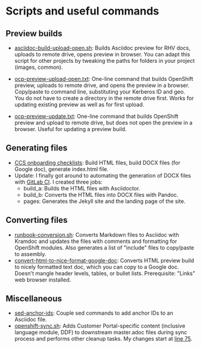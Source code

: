 # Scripts and useful commands

## Preview builds
- [asciidoc-build-upload-open.sh](https://github.com/apinnick/scripts/blob/main/asciidoc-build-upload-open.sh): Builds Asciidoc preview for RHV docs, uploads to remote drive, opens preview in browser. You can adapt this script for other projects by tweaking the paths for folders in your project (images, common).

- [ocp-preview-upload-open.txt](https://github.com/apinnick/scripts/blob/main/ocp-preview-upload-open.txt): One-line command that builds OpenShift preview, uploads to remote drive, and opens the preview in a browser. Copy/paste to command line, substituting your Kerberos ID and geo. You do not have to create a directory in the remote drive first. Works for updating existing preview as well as for first upload.
- [ocp-preview-update.txt](https://github.com/apinnick/scripts/blob/main/ocp-preview-update.txt): One-line command that builds OpenShift preview and upload to remote drive, but does not open the preview in a browser. Useful for updating a preview build.

## Generating files
- [CCS onboarding checklists](https://github.com/apinnick/scripts/tree/main/CCS%20onboarding%20checklists): Build HTML files, build DOCX files (for Google doc), generate index.html file.
- Update: I finally got around to automating the generation of DOCX files with [GitLab CI](https://github.com/apinnick/scripts/blob/main/CCS%20onboarding%20checklists/.gitlab-ci.yml). I created three jobs:
  - build_a: Builds the HTML files with Asciidoctor.
  - build_b: Converts the HTML files into DOCX files with Pandoc.
  - pages: Generates the Jekyll site and the landing page of the site.

## Converting files
- [runbook-conversion.sh](https://github.com/apinnick/scripts/blob/main/runbook-conversion.sh): Converts Markdown files to Asciidoc with Kramdoc and updates the files with comments and formatting for OpenShift modules. Also generates a list of "include" files to copy/paste to assembly.
- [convert-html-to-nice-format-google-doc](https://github.com/apinnick/scripts/blob/main/convert-html-to-nice-format-google-doc): Converts HTML preview build to nicely formatted text doc, which you can copy to a Google doc. Doesn't mangle header levels, tables, or bullet lists. Prerequisite: "Links" web browser installed.

## Miscellaneous
- [sed-anchor-ids](https://github.com/apinnick/scripts/blob/main/sed-anchor-ids): Couple sed commands to add anchor IDs to an Asciidoc file.
- [openshift-sync.sh](https://github.com/apinnick/scripts/blob/main/openshift-sync-tweaks.sh): Adds Customer Portal-specific content (inclusive language module, DDF) to downstream master.adoc files during sync process and performs other cleanup tasks. My changes start at [line 75](https://github.com/apinnick/scripts/blob/2790321dfb1c556f147f387c6e6b844819d803ce/openshift-sync-tweaks.sh#L75).